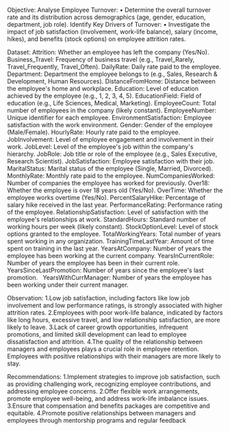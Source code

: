 Objective:
Analyse Employee Turnover:
•	Determine the overall turnover rate and its distribution across demographics (age, gender, education, department, job role).
Identify Key Drivers of Turnover:
•	Investigate the impact of job satisfaction (involvement, work-life balance), salary (income, hikes), and benefits (stock options) on employee attrition rates.

Dataset:
Attrition: Whether an employee has left the company (Yes/No).
Business_Travel: Frequency of business travel (e.g., Travel_Rarely, Travel_Frequently, Travel_Often).
DailyRate: Daily rate paid to the employee.
Department: Department the employee belongs to (e.g., Sales, Research & Development, Human Resources).
DistanceFromHome: Distance between the employee's home and workplace.
Education: Level of education achieved by the employee (e.g., 1, 2, 3, 4, 5).
EducationField: Field of education (e.g., Life Sciences, Medical, Marketing).
EmployeeCount: Total number of employees in the company (likely constant).
EmployeeNumber: Unique identifier for each employee.
EnvironmentSatisfaction: Employee satisfaction with the work environment.
Gender: Gender of the employee (Male/Female).
HourlyRate: Hourly rate paid to the employee.
JobInvolvement: Level of employee engagement and involvement in their work.
JobLevel: Level of the employee's job within the company's hierarchy.
JobRole: Job title or role of the employee (e.g., Sales Executive, Research Scientist).
JobSatisfaction: Employee satisfaction with their job.
MaritalStatus: Marital status of the employee (Single, Married, Divorced).
MonthlyRate: Monthly rate paid to the employee.
NumCompaniesWorked: Number of companies the employee has worked for previously.
Over18: Whether the employee is over 18 years old (Yes/No).
OverTime: Whether the employee works overtime (Yes/No).
PercentSalaryHike: Percentage of salary hike received in the last year.
PerformanceRating: Performance rating of the employee.
RelationshipSatisfaction: Level of satisfaction with the employee's relationships at work.
StandardHours: Standard number of working hours per week (likely constant).
StockOptionLevel: Level of stock options granted to the employee.
TotalWorkingYears: Total number of years spent working in any organization.
TrainingTimeLastYear: Amount of time spent on training in the last year.
YearsAtCompany: Number of years the employee has been working at the current company.
YearsInCurrentRole: Number of years the employee has been in their current role.
YearsSinceLastPromotion: Number of years since the employee's last promotion.   
YearsWithCurrManager: Number of years the employee has been working under their current manager. 

Observation:
1.Low job satisfaction, including factors like low job involvement and low performance ratings, is strongly associated with higher attrition rates.
2.Employees with poor work-life balance, indicated by factors like long hours, excessive travel, and low relationship satisfaction, are more likely to leave.
3.Lack of career growth opportunities, infrequent promotions, and limited skill development can lead to employee dissatisfaction and attrition.
4.The quality of the relationship between managers and employees plays a crucial role in employee retention. Employees with positive relationships with their managers are more likely to stay.

Recommendations:
1.Implement strategies to improve job satisfaction, such as providing challenging work, recognizing employee contributions, and addressing employee concerns.
2.Offer flexible work arrangements, promote employee well-being, and address work-life imbalance issues.
3.Ensure that compensation and benefits packages are competitive and equitable.
4.Promote positive relationships between managers and employees through mentorship programs and regular feedback
